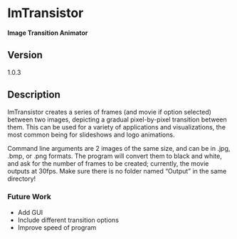 ImTransistor
============

**Image Transition Animator**

## Version

1.0.3

## Description

ImTransistor creates a series of frames (and movie if option selected) between two images, depicting a gradual pixel-by-pixel transition between them. This can be used for a variety of applications and visualizations, the most common being for slideshows and logo animations. 

Command line arguments are 2 images of the same size, and can be in .jpg, .bmp, or .png formats. The program will convert them to black and white, and ask for the number of frames to be created; currently, the movie outputs at 30fps. Make sure there is no folder named “Output” in the same directory!


### Future Work

- Add GUI
- Include different transition options
- Improve speed of program

